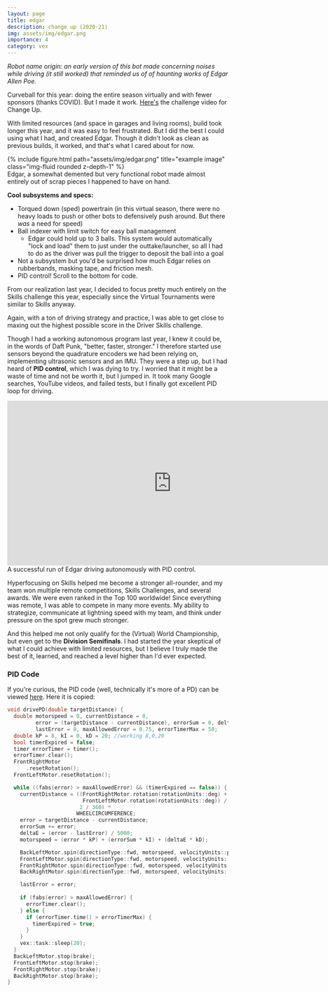 ```yaml
---
layout: page
title: edgar
description: change up (2020-21)
img: assets/img/edgar.png
importance: 4
category: vex
---
```


*Robot name origin: an early version of this bot made concerning noises while driving (it still worked) that reminded us of of haunting works of Edgar Allen Poe.*

Curveball for this year: doing the entire season virtually and with fewer sponsors (thanks COVID).
But I made it work. [Here's](https://www.youtube.com/watch?v=Hxs0q9UoMDQ) the challenge video for Change Up.

With limited resources (and space in garages and living rooms), build took longer this year, and it was easy to feel frustrated. But I did the best I could using what I had, and created Edgar. Though it didn't look as clean as previous builds, it worked, and that's what I cared about for now.

<div class="row">
    <div class="col-sm mt-3 mt-md-0">
        {% include figure.html path="assets/img/edgar.png" title="example image" class="img-fluid rounded z-depth-1" %}
    </div>
</div>
<div class="caption">
    Edgar, a somewhat demented but very functional robot made almost entirely out of scrap pieces I happened to have on hand.
</div>

**Cool subsystems and specs:**
- Torqued down (sped) powertrain (in this virtual season, there were no heavy loads to push or other bots to defensively push around. But there *was* a need for speed)
- Ball indexer with limit switch for easy ball management
  - Edgar could hold up to 3 balls. This system would automatically "lock and load" them to just under the outtake/launcher, so all I had to do as the driver was pull the trigger to deposit the ball into a goal
- Not a subsystem but you'd be surprised how much Edgar relies on rubberbands, masking tape, and friction mesh.
- PID control! Scroll to the bottom for code.

From our realization last year, I decided to focus pretty much entirely on the Skills challenge this year, especially since the Virtual Tournaments were similar to Skills anyway. 

Again, with a ton of driving strategy and practice, I was able to get close to maxing out the highest possible score in the Driver Skills challenge.

Though I had a working autonomous program last year, I knew it could be, in the words of Daft Punk, "better, faster, stronger." I therefore started use sensors beyond the quadrature encoders we had been relying on, implementing ultrasonic sensors and an IMU. They were a step up, but I had heard of **PID control**, which I was dying to try. I worried that it might be a waste of time and not be worth it, but I jumped in. It took many Google searches, YouTube videos, and failed tests, but I finally got excellent PID loop for driving.
<div class="row">
    <div class="col-sm mt-3 mt-md-0">
        <iframe width="747" height="376" src="https://www.youtube.com/embed/iapxfOCZfn8" title="" frameborder="0" allow="accelerometer; autoplay; clipboard-write; encrypted-media; gyroscope; picture-in-picture; web-share" allowfullscreen></iframe>
    </div>
</div>
<div class="caption">
    A successful run of Edgar driving autonomously with PID control.
</div>


Hyperfocusing on Skills helped me become a stronger all-rounder, and my team won multiple remote competitions, Skills Challenges, and several awards. We were even ranked in the Top 100 worldwide! Since everything was remote, I was able to compete in many more events. My ability to strategize, communicate at lightning speed with my team, and think under pressure on the spot grew much stronger. 

And this helped me not only qualify for the (Virtual) World Championship, but even get to the **Division Semifinals**. I had started the year skeptical of what I could achieve with limited resources, but I believe I truly made the best of it, learned, and reached a level higher than I'd ever expected.

### PID Code
If you're curious, the PID code (well, technically it's more of a PD) can be viewed [here](https://github.com/anandananya/Vex2021ChangeUp/blob/6523d6ddc1525c1b23637f820998c39f9accd091/World%20v1%20050921/src/bot-functions.cpp#L79C1-L79C1).
Here it is copied:

```c++
void drivePD(double targetDistance) {
  double motorspeed = 0, currentDistance = 0,
         error = (targetDistance - currentDistance), errorSum = 0, deltaE = 0,
         lastError = 0, maxAllowedError = 0.75, errorTimerMax = 50;
  double kP = 8, kI = 0, kD = 20; //working 8,0,20
  bool timerExpired = false;
  timer errorTimer = timer();
  errorTimer.clear();
  FrontRightMotor
      .resetRotation(); 
  FrontLeftMotor.resetRotation();

  while ((fabs(error) > maxAllowedError) && (timerExpired == false)) {
    currentDistance = ((FrontRightMotor.rotation(rotationUnits::deg) +
                        FrontLeftMotor.rotation(rotationUnits::deg)) /
                       2 / 360) *
                      WHEELCIRCUMFERENCE;
    error = targetDistance - currentDistance;
    errorSum += error;
    deltaE = (error - lastError) / 5000;
    motorspeed = (error * kP) + (errorSum * kI) + (deltaE * kD);

    BackLeftMotor.spin(directionType::fwd, motorspeed, velocityUnits::pct);
    FrontLeftMotor.spin(directionType::fwd, motorspeed, velocityUnits::pct);
    FrontRightMotor.spin(directionType::fwd, motorspeed, velocityUnits::pct);
    BackRightMotor.spin(directionType::fwd, motorspeed, velocityUnits::pct);

    lastError = error;
    
    if (fabs(error) > maxAllowedError) {
      errorTimer.clear();
    } else {
      if (errorTimer.time() > errorTimerMax) {
        timerExpired = true;
      }
    }
    vex::task::sleep(20);
  }
  BackLeftMotor.stop(brake);
  FrontLeftMotor.stop(brake);
  FrontRightMotor.stop(brake);
  BackRightMotor.stop(brake);
}
```
